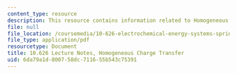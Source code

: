 ```yaml
---
content_type: resource
description: This resource contains information related to Homogeneous Charge Transfer.
file: null
file_location: /coursemedia/10-626-electrochemical-energy-systems-spring-2014/6da79a1d800758dc711655b543c75391_MIT10_626S14_S11lec22.pdf
file_type: application/pdf
resourcetype: Document
title: 10.626 Lecture Notes, Homogeneous Charge Transfer
uid: 6da79a1d-8007-58dc-7116-55b543c75391
---
```

